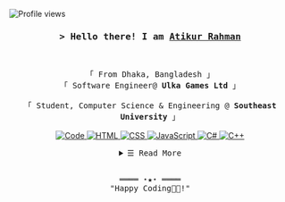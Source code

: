 <!-- https://github.com/ShahriarShafin/ -->
<!-- Nov 11, 2021 -->
<!-- leave a STAR, if you like it ! -->

<!-- Profile Views Counter -->
![Profile views](https://gpvc.arturio.dev/emoncse?v=3)

<!-- Intro  -->
<h3 align="center">
        <samp>&gt; Hello there! I am
                <b><a target="_blank" href="https://rahman-atik.github.io/portfolio/">Atikur Rahman</a></b>
        </samp>
</h3>
<br>

<p align="center">
        <!-- Organisation  -->
        <samp>
                「 From Dhaka, Bangladesh 」
                 <br>
                「 Software Engineer@<b> Ulka Games Ltd</b> 」
                <br>
                <br>
                「 Student, Computer Science & Engineering @<b> Southeast University</b> 」
                <br>
                <br>
        </samp>
        <!-- Programming Languages -->
        <!-- Code logo -->
        <a href="https://github.com/rahman-atik?tab=repositories" target="_blank"><img alt="Code"
                        src="https://img.shields.io/badge/-code-000000?style=flat-square&logo=Plex&logoColor=white">
        </a>
        <!-- HTML -->
        <a href="https://github.com/rahman-atik?tab=repositories" target="_blank"><img alt="HTML"
                        src="https://img.shields.io/badge/-HTML-E34F26?style=flat-square&logo=HTML5&logoColor=white">
        </a>
        <!-- CSS  -->
        <a href="https://github.com/rahman-atik?tab=repositories" target="_blank"><img alt="CSS"
                        src="https://img.shields.io/badge/-CSS-1572B6?style=flat-square&logo=CSS3&logoColor=white">
        </a>
        <!-- JavaScript -->
        <a href="https://github.com/rahman-atik?tab=repositories" target="_blank"><img alt="JavaScript"
                        src="https://img.shields.io/badge/-JavaScript-F7DF1E?style=flat-square&logo=JavaScript&logoColor=white">
        </a>
        <!-- C# -->
        <a href="https://github.com/rahman-atik?tab=repositories" target="_blank"><img alt="C#"
                        src="https://img.shields.io/badge/-C%23-brightgreen">
        </a>
        <!-- C++ -->
        <a href="https://github.com/rahman-atik?tab=repositories" target="_blank"><img alt="C++"
                        src="https://img.shields.io/badge/-C++-9b3675?style=flat-square&logo=C%2B%2B&logoColor=white">
        </a>
</p>

<!-- Details Section-->
<details align="center">
    <summary> <samp>&#9776; Read More</samp></summary>
    <p align="center">
        <br>
        <!-- Activity Widget -->
        <img alt="Atikur Rahman's GitHub Stats"
                src="https://github-readme-stats.vercel.app/api?username=rahman-atik&show_icons=true&theme=radical" />
        <br>
        <!-- Social Links -->
        <p>Find me on</p>
        <!-- Gmail -->
        <a href="mailto:dev.atikurrahman@gmail.com" target="_blank"><img alt="Gmail"
                src="https://img.shields.io/badge/-Gmail-EA4335?style=flat-square&logo=Gmail&logoColor=white">
        </a>
        <!-- Facebook -->
        <a href="https://www.facebook.com/atikur11" target="_blank"><img alt="Facebook"
                src="https://img.shields.io/badge/-Facebook-1877F2?style=flat-square&logo=Facebook&logoColor=white">
        </a>
        
        <!-- Linkedin -->
        <a href="https://www.linkedin.com/in/atikur11/" target="_blank"><img alt="Linkedin"
                src="https://img.shields.io/badge/-Linkedin-0A66C2?style=flat-square&logo=Linkedin&logoColor=white">
        </a>
        <br>

    </p>
</details>
<br>

<!-- Footer -->
<samp>
    <p align="center">
        ════ ⋆★⋆ ════
        <br>
        "Happy Coding👨‍💻!"
    </p>
</samp>
